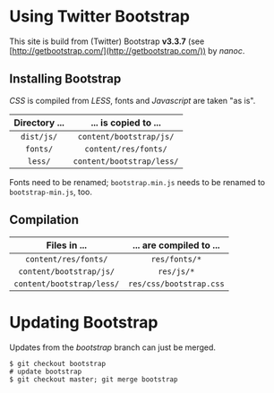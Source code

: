 # Using Twitter Bootstrap

This site is build from (Twitter) Bootstrap **v3.3.7** (see
[http://getbootstrap.com/](http://getbootstrap.com/)) by *nanoc*.

## Installing Bootstrap

*CSS* is compiled from *LESS*, fonts and *Javascript* are taken
"as is".

| Directory ... |   ... is copied to ...     |
|:-------------:|:--------------------------:|
| `dist/js/`    | `content/bootstrap/js/`    |
| `fonts/`      | `content/res/fonts/`       |
| `less/`       | `content/bootstrap/less/`  |

Fonts need to be renamed; `bootstrap.min.js` needs to be renamed to
`bootstrap-min.js`, too.

## Compilation

|       Files in ...         |   ... are compiled to ...    |
|:--------------------------:|:----------------------------:|
| `content/res/fonts/`       |        `res/fonts/*`         |
| `content/bootstrap/js/`    |          `res/js/*`          |
| `content/bootstrap/less/`  |   `res/css/bootstrap.css`    |

# Updating Bootstrap

Updates from the *bootstrap* branch can just be merged.

    $ git checkout bootstrap
    # update bootstrap
    $ git checkout master; git merge bootstrap
